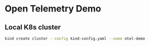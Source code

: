 # Open Telemetry Demo

## Local K8s cluster

```bash
kind create cluster --config kind-config.yaml --name otel-demo
```
